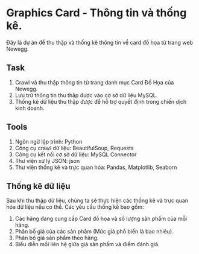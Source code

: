 # Graphics Card - Thông tin và thống kê.
Đây là dự án để thu thập và thống kê thông tin về card đồ họa từ trang web Newegg.
## Task
1. Crawl và thu thập thông tin từ trang danh mục Card Đồ Họa của Newegg.
2. Lưu trữ thông tin thu thập được vào cơ sở dữ liệu MySQL.
3. Thống kê dữ liệu thu thập được để hỗ trợ quyết định trong chiến dịch kinh doanh.

## Tools
1. Ngôn ngữ lập trình: Python
2. Công cụ crawl dữ liệu: BeautifulSoup, Requests
3. Công cụ kết nối cơ sở dữ liệu: MySQL Connector
4. Thư viện xử lý JSON: json
5. Thư viện thống kê và trực quan hóa: Pandas, Matplotlib, Seaborn

## Thống kê dữ liệu
Sau khi thu thập dữ liệu, chúng ta sẽ thực hiện các thống kê và trực quan hóa dữ liệu nếu có thể. Các yêu cầu thống kê bao gồm:

1. Các hãng đang cung cấp Card đồ họa và số lượng sản phẩm của mỗi hãng.
2. Phân bố giá của các sản phẩm (Mức giá phổ biến là bao nhiêu).
3. Phân bố giá sản phẩm theo hãng.
4. Biểu diễn mối liên hệ giữa giá sản phẩm và điểm đánh giá.

